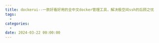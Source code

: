 ```yaml
---
title: dockerui--一款好看好用的全中文docker管理工具，解决极空间ssh的后顾之忧
tags:
  - 
categories:
  - 
date: 2024-03-22 00:00:00
---
```


> 

<!-- more -->

## 